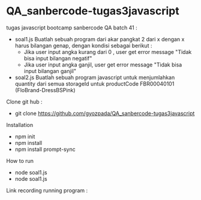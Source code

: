 # QA_sanbercode-tugas3javascript
tugas javascript bootcamp sanbercode QA batch 41 :
- soal1.js Buatlah sebuah program dari akar pangkat 2 dari x dengan x harus bilangan genap, dengan kondisi sebagai berikut :
    - Jika user input angka kurang dari 0 , user get error message "Tidak bisa input bilangan negatif" 
    - Jika user input angka ganjil, user get error message "Tidak bisa input bilangan ganjil"
- soal2.js Buatlah sebuah program javascript untuk menjumlahkan quantity dari semua storageId untuk productCode FBR00040101 (FloBrand-DressBSPink) 

Clone git hub :
- git clone https://github.com/gyozpada/QA_sanbercode-tugas3javascript

Installation
- npm init
- npm install
- npm install prompt-sync

How to run

- node soal1.js
- node soal1.js

Link recording running program : 